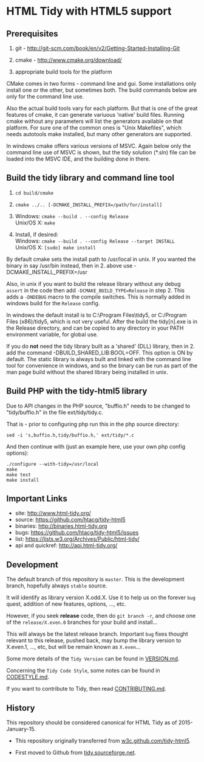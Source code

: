 # HTML Tidy with HTML5 support

## Prerequisites

  1. git - http://git-scm.com/book/en/v2/Getting-Started-Installing-Git
  
  2. cmake - http://www.cmake.org/download/
  
  3. appropriate build tools for the platform
  
CMake comes in two forms - command line and gui. Some installations only install one or the other, but sometimes both. The build commands below are only for the command line use.

Also the actual build tools vary for each platform. But that is one of the great features of cmake, it can generate variuous 'native' build files. Running cmake without any parameters will list the generators available on that platform. For sure one of the common ones is "Unix Makefiles", which needs autotools make installed, but many other generators are supported.

In windows cmake offers various versions of MSVC. Again below only the command line use of MSVC is shown, but the tidy solution (*.sln) file can be loaded into the MSVC IDE, and the building done in there.


## Build the tidy library and command line tool

  1. `cd build/cmake`

  2. `cmake ../.. [-DCMAKE_INSTALL_PREFIX=/path/for/install]`

  3. Windows:  `cmake --build . --config Release`  
     Unix/OS X: `make`

  4. Install, if desired:  
     Windows: `cmake --build . --config Release --target INSTALL`  
     Unix/OS X: `[sudo] make install`

By default cmake sets the install path to /usr/local in unix. If you wanted the binary in say /usr/bin instead, then in 2. above use -DCMAKE_INSTALL_PREFIX=/usr

Also, in unix if you want to build the release library without any debug `assert` in the code then add `-DCMAKE_BUILD_TYPE=Release` in step 2. This adds a `-DNDEBUG` macro to the compile switches. This is normally added in windows build for the `Release` config.

In windows the default install is to C:\Program Files\tidy5, or C:/Program Files (x86)/tidy5, which is  not very useful. After the build the tidy[n].exe is in the Release directory, and can be copied to any directory in your PATH environment variable, for global use.

If you do **not** need the tidy library built as a 'shared' (DLL) library, then in 2. add the command -DBUILD_SHARED_LIB:BOOL=OFF. This option is ON by default. The static library is always built and linked with the command line tool for convenience in windows, and so the binary can be run as part of the man page build without the shared library being installed in unix.

## Build PHP with the tidy-html5 library

Due to API changes in the PHP source, "buffio.h" needs to be changed to "tidy/buffio.h" in the file ext/tidy/tidy.c.

That is - prior to configuring php run this in the php source directory:
```
sed -i 's,buffio.h,tidy/buffio.h,' ext/tidy/*.c
```

And then continue with (just an example here, use your own php config options):

```
./configure --with-tidy=/usr/local
make
make test
make install
```

## Important Links

 - site: http://www.html-tidy.org/
 - source: https://github.com/htacg/tidy-html5
 - binaries: http://binaries.html-tidy.org
 - bugs: https://github.com/htacg/tidy-html5/issues
 - list: https://lists.w3.org/Archives/Public/html-tidy/
 - api and quickref: http://api.html-tidy.org/

## Development

The default branch of this repository is `master`. This is the development branch, hopefully always `stable` source.

It will identify as library version X.odd.X. Use it to help us on the forever `bug` quest, addition of new features, options, ..., etc.

However, if you seek **release** code, then do `git branch -r`, and choose one of the `release/X.even.0` branches for your build and install...

This will always be the latest release branch. Important `bug` fixes thought relevant to this release, pushed back, may bump the library version to X.even.1, ..., etc, but will be remain known as `X.even`...

Some more details of the `Tidy Version` can be found in [VERSION.md](VERSION.md).

Concerning the `Tidy Code Style`, some notes can be found in [CODESTYLE.md](CODESTYLE.md).

If you want to contribute to Tidy, then read [CONTRIBUTING.md](CONTRIBUTING.md).

## History

This repository should be considered canonical for HTML Tidy as of 2015-January-15.

 - This repository originally transferred from [w3c.github.com/tidy-html5][1].
 
 - First moved to Github from [tidy.sourceforge.net][2].


   [1]: http://w3c.github.com/tidy-html5/

   [2]: http://tidy.sourceforge.net
